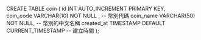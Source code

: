 CREATE TABLE coin (
    id INT AUTO_INCREMENT PRIMARY KEY,               
    coin_code VARCHAR(10) NOT NULL ,                 -- 幣別代碼
    coin_name VARCHAR(50) NOT NULL,                  -- 幣別的中文名稱
    created_at TIMESTAMP DEFAULT CURRENT_TIMESTAMP   -- 建立時間
);
